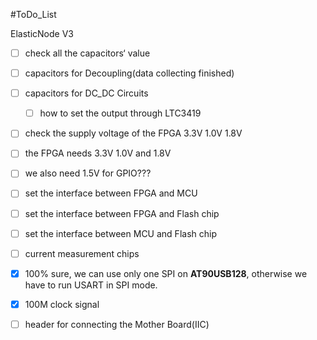 #ToDo_List

ElasticNode V3

- [ ] check all the capacitors‘ value

- [ ] capacitors for Decoupling(data collecting finished)



- [ ] capacitors for DC_DC Circuits
  - [ ] how to set the output through LTC3419 



- [ ] check the supply voltage of the FPGA 3.3V 1.0V 1.8V
- [ ] the FPGA needs 3.3V 1.0V and 1.8V
- [ ] we also need 1.5V for GPIO???





- [ ] set the interface between FPGA and MCU



- [ ] set the interface between FPGA and Flash chip

- [ ] set the interface between MCU and Flash chip

- [ ] current measurement chips

- [x] 100% sure, we can use only one SPI on **AT90USB128**, otherwise we have to run USART in SPI mode.

  

- [x] 100M clock signal
- [ ] header for connecting the Mother Board(IIC)